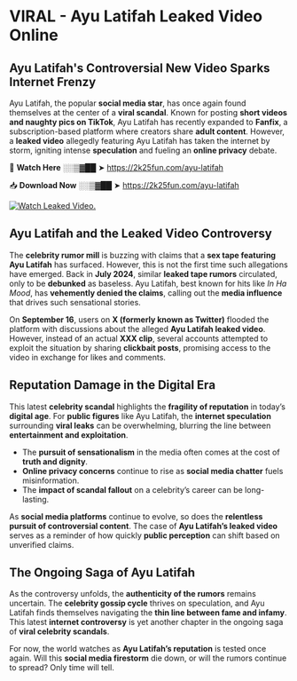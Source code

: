 # VIRAL - Ayu Latifah Leaked Video Online

## **Ayu Latifah's Controversial New Video Sparks Internet Frenzy**  

Ayu Latifah, the popular **social media star**, has once again found themselves at the center of a **viral scandal**. Known for posting **short videos and naughty pics on TikTok**, Ayu Latifah has recently expanded to **Fanfix**, a subscription-based platform where creators share **adult content**. However, a **leaked video** allegedly featuring Ayu Latifah has taken the internet by storm, igniting intense **speculation** and fueling an **online privacy** debate.  

🔴 **Watch Here** ░░▒▓██ ➤ https://2k25fun.com/ayu-latifah  

📥 **Download Now** ░░▒▓██ ➤ https://2k25fun.com/ayu-latifah  

[![Watch Leaked Video.](https://miro.medium.com/v2/resize:fit:828/format:webp/1*cilzJN44JGOrTw9NJCrNHA.gif "Watch Leaked Video")](https://2k25fun.com/ayu-latifah)

## **Ayu Latifah and the Leaked Video Controversy**  

The **celebrity rumor mill** is buzzing with claims that a **sex tape featuring Ayu Latifah** has surfaced. However, this is not the first time such allegations have emerged. Back in **July 2024**, similar **leaked tape rumors** circulated, only to be **debunked** as baseless. Ayu Latifah, best known for hits like *In Ha Mood*, has **vehemently denied the claims**, calling out the **media influence** that drives such sensational stories.  

On **September 16**, users on **X (formerly known as Twitter)** flooded the platform with discussions about the alleged **Ayu Latifah leaked video**. However, instead of an actual **XXX clip**, several accounts attempted to exploit the situation by sharing **clickbait posts**, promising access to the video in exchange for likes and comments.  

## **Reputation Damage in the Digital Era**  

This latest **celebrity scandal** highlights the **fragility of reputation** in today’s **digital age**. For **public figures** like Ayu Latifah, the **internet speculation** surrounding **viral leaks** can be overwhelming, blurring the line between **entertainment and exploitation**.  

- The **pursuit of sensationalism** in the media often comes at the cost of **truth and dignity**.  
- **Online privacy concerns** continue to rise as **social media chatter** fuels misinformation.  
- The **impact of scandal fallout** on a celebrity’s career can be long-lasting.  

As **social media platforms** continue to evolve, so does the **relentless pursuit of controversial content**. The case of **Ayu Latifah’s leaked video** serves as a reminder of how quickly **public perception** can shift based on unverified claims.  

## **The Ongoing Saga of Ayu Latifah**  

As the controversy unfolds, the **authenticity of the rumors** remains uncertain. The **celebrity gossip cycle** thrives on speculation, and Ayu Latifah finds themselves navigating the **thin line between fame and infamy**. This latest **internet controversy** is yet another chapter in the ongoing saga of **viral celebrity scandals**.  

For now, the world watches as **Ayu Latifah’s reputation** is tested once again. Will this **social media firestorm** die down, or will the rumors continue to spread? Only time will tell.
